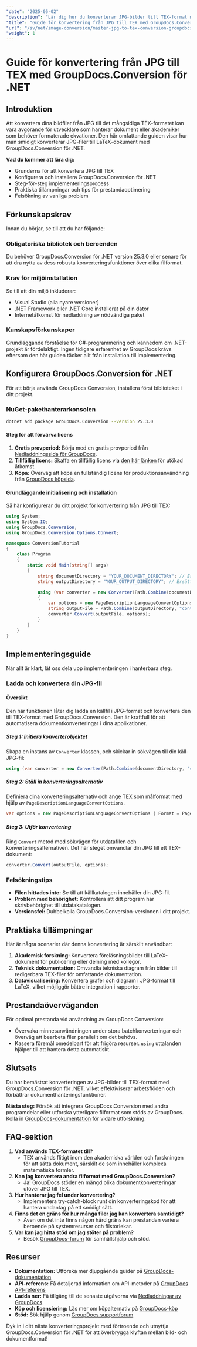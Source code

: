 ```yaml
---
"date": "2025-05-02"
"description": "Lär dig hur du konverterar JPG-bilder till TEX-format med GroupDocs.Conversion för .NET. Den här steg-för-steg-guiden täcker installation, implementering och felsökning."
"title": "Guide för konvertering från JPG till TEX med GroupDocs.Conversion för .NET"
"url": "/sv/net/image-conversion/master-jpg-to-tex-conversion-groupdocs-dotnet/"
"weight": 1
---
```


# Guide för konvertering från JPG till TEX med GroupDocs.Conversion för .NET

## Introduktion

Att konvertera dina bildfiler från JPG till det mångsidiga TEX-formatet kan vara avgörande för utvecklare som hanterar dokument eller akademiker som behöver formaterade ekvationer. Den här omfattande guiden visar hur man smidigt konverterar JPG-filer till LaTeX-dokument med GroupDocs.Conversion för .NET.

**Vad du kommer att lära dig:**
- Grunderna för att konvertera JPG till TEX
- Konfigurera och installera GroupDocs.Conversion för .NET
- Steg-för-steg implementeringsprocess
- Praktiska tillämpningar och tips för prestandaoptimering
- Felsökning av vanliga problem

## Förkunskapskrav

Innan du börjar, se till att du har följande:

### Obligatoriska bibliotek och beroenden

Du behöver GroupDocs.Conversion för .NET version 25.3.0 eller senare för att dra nytta av dess robusta konverteringsfunktioner över olika filformat.

### Krav för miljöinstallation

Se till att din miljö inkluderar:
- Visual Studio (alla nyare versioner)
- .NET Framework eller .NET Core installerat på din dator
- Internetåtkomst för nedladdning av nödvändiga paket

### Kunskapsförkunskaper

Grundläggande förståelse för C#-programmering och kännedom om .NET-projekt är fördelaktigt. Ingen tidigare erfarenhet av GroupDocs krävs eftersom den här guiden täcker allt från installation till implementering.

## Konfigurera GroupDocs.Conversion för .NET

För att börja använda GroupDocs.Conversion, installera först biblioteket i ditt projekt.

### NuGet-pakethanterarkonsolen
```bash
dotnet add package GroupDocs.Conversion --version 25.3.0
```

#### Steg för att förvärva licens

1. **Gratis provperiod:** Börja med en gratis provperiod från [Nedladdningssida för GroupDocs](https://releases.groupdocs.com/conversion/net/).
2. **Tillfällig licens:** Skaffa en tillfällig licens via [den här länken](https://purchase.groupdocs.com/temporary-license/) för utökad åtkomst.
3. **Köpa:** Överväg att köpa en fullständig licens för produktionsanvändning från [GroupDocs köpsida](https://purchase.groupdocs.com/buy).

#### Grundläggande initialisering och installation

Så här konfigurerar du ditt projekt för konvertering från JPG till TEX:

```csharp
using System;
using System.IO;
using GroupDocs.Conversion;
using GroupDocs.Conversion.Options.Convert;

namespace ConversionTutorial
{
    class Program
    {
        static void Main(string[] args)
        {
            string documentDirectory = "YOUR_DOCUMENT_DIRECTORY"; // Ersätt med din källkatalogs sökväg
            string outputDirectory = "YOUR_OUTPUT_DIRECTORY"; // Ersätt med din sökväg till utdatakatalogen

            using (var converter = new Converter(Path.Combine(documentDirectory, "sample.jpg")))
            {
                var options = new PageDescriptionLanguageConvertOptions { Format = PageDescriptionLanguageFileType.Tex };
                string outputFile = Path.Combine(outputDirectory, "converted-to.tex");
                converter.Convert(outputFile, options);
            }
        }
    }
}
```

## Implementeringsguide

När allt är klart, låt oss dela upp implementeringen i hanterbara steg.

### Ladda och konvertera din JPG-fil

#### Översikt

Den här funktionen låter dig ladda en källfil i JPG-format och konvertera den till TEX-format med GroupDocs.Conversion. Den är kraftfull för att automatisera dokumentkonverteringar i dina applikationer.

##### Steg 1: Initiera konverterobjektet
Skapa en instans av `Converter` klassen, och skickar in sökvägen till din käll-JPG-fil:

```csharp
using (var converter = new Converter(Path.Combine(documentDirectory, "sample.jpg")))
```

##### Steg 2: Ställ in konverteringsalternativ
Definiera dina konverteringsalternativ och ange TEX som målformat med hjälp av `PageDescriptionLanguageConvertOptions`.

```csharp
var options = new PageDescriptionLanguageConvertOptions { Format = PageDescriptionLanguageFileType.Tex };
```

##### Steg 3: Utför konvertering
Ring `Convert` metod med sökvägen för utdatafilen och konverteringsalternativen. Det här steget omvandlar din JPG till ett TEX-dokument:

```csharp
converter.Convert(outputFile, options);
```

### Felsökningstips
- **Filen hittades inte:** Se till att källkatalogen innehåller din JPG-fil.
- **Problem med behörighet:** Kontrollera att ditt program har skrivbehörighet till utdatakatalogen.
- **Versionsfel:** Dubbelkolla GroupDocs.Conversion-versionen i ditt projekt.

## Praktiska tillämpningar

Här är några scenarier där denna konvertering är särskilt användbar:
1. **Akademisk forskning:** Konvertera föreläsningsbilder till LaTeX-dokument för publicering eller delning med kollegor.
2. **Teknisk dokumentation:** Omvandla tekniska diagram från bilder till redigerbara TEX-filer för omfattande dokumentation.
3. **Datavisualisering:** Konvertera grafer och diagram i JPG-format till LaTeX, vilket möjliggör bättre integration i rapporter.

## Prestandaöverväganden

För optimal prestanda vid användning av GroupDocs.Conversion:
- Övervaka minnesanvändningen under stora batchkonverteringar och överväg att bearbeta filer parallellt om det behövs.
- Kassera föremål omedelbart för att frigöra resurser. `using` uttalanden hjälper till att hantera detta automatiskt.

## Slutsats

Du har bemästrat konverteringen av JPG-bilder till TEX-format med GroupDocs.Conversion för .NET, vilket effektiviserar arbetsflöden och förbättrar dokumenthanteringsfunktioner.

**Nästa steg:** Försök att integrera GroupDocs.Conversion med andra programdelar eller utforska ytterligare filformat som stöds av GroupDocs. Kolla in [GroupDocs-dokumentation](https://docs.groupdocs.com/conversion/net/) för vidare utforskning.

## FAQ-sektion
1. **Vad används TEX-formatet till?**
   - TEX används flitigt inom den akademiska världen och forskningen för att sätta dokument, särskilt de som innehåller komplexa matematiska formler.
2. **Kan jag konvertera andra filformat med GroupDocs.Conversion?**
   - Ja! GroupDocs stöder en mängd olika dokumentkonverteringar utöver JPG till TEX.
3. **Hur hanterar jag fel under konvertering?**
   - Implementera try-catch-block runt din konverteringskod för att hantera undantag på ett smidigt sätt.
4. **Finns det en gräns för hur många filer jag kan konvertera samtidigt?**
   - Även om det inte finns någon hård gräns kan prestandan variera beroende på systemresurser och filstorlekar.
5. **Var kan jag hitta stöd om jag stöter på problem?**
   - Besök [GroupDocs-forum](https://forum.groupdocs.com/c/conversion/10) för samhällshjälp och stöd.

## Resurser
- **Dokumentation:** Utforska mer djupgående guider på [GroupDocs-dokumentation](https://docs.groupdocs.com/conversion/net/)
- **API-referens:** Få detaljerad information om API-metoder på [GroupDocs API-referens](https://reference.groupdocs.com/conversion/net/)
- **Ladda ner:** Få tillgång till de senaste utgåvorna via [Nedladdningar av GroupDocs](https://releases.groupdocs.com/conversion/net/)
- **Köp och licensiering:** Läs mer om köpalternativ på [GroupDocs-köp](https://purchase.groupdocs.com/buy)
- **Stöd:** Sök hjälp genom [GroupDocs supportforum](https://forum.groupdocs.com/c/conversion/10)

Dyk in i ditt nästa konverteringsprojekt med förtroende och utnyttja GroupDocs.Conversion för .NET för att överbrygga klyftan mellan bild- och dokumentformat!